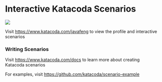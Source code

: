 # Interactive Katacoda Scenarios

[![](http://shields.katacoda.com/katacoda/javafeng/count.svg)](https://www.katacoda.com/javafeng "Get your profile on Katacoda.com")

Visit https://www.katacoda.com/javafeng to view the profile and interactive scenarios

### Writing Scenarios
Visit https://www.katacoda.com/docs to learn more about creating Katacoda scenarios

For examples, visit https://github.com/katacoda/scenario-example
